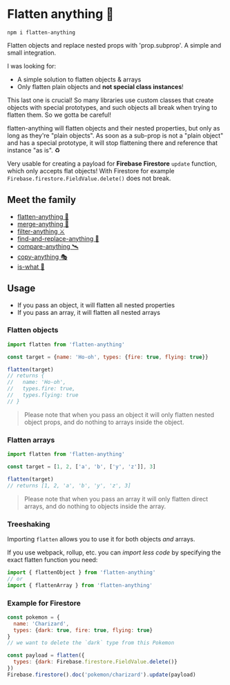 # Flatten anything 🏏

```
npm i flatten-anything
```

Flatten objects and replace nested props with 'prop.subprop'. A simple and small integration.

I was looking for:

- A simple solution to flatten objects & arrays
- Only flatten plain objects and **not special class instances**!

This last one is crucial! So many libraries use custom classes that create objects with special prototypes, and such objects all break when trying to flatten them. So we gotta be careful!

flatten-anything will flatten objects and their nested properties, but only as long as they're "plain objects". As soon as a sub-prop is not a "plain object" and has a special prototype, it will stop flattening there and reference that instance "as is". ♻️

Very usable for creating a payload for **Firebase Firestore** `update` function, which only accepts flat objects! With Firestore for example `Firebase.firestore.FieldValue.delete()` does not break.

## Meet the family

- [flatten-anything 🏏](https://github.com/mesqueeb/flatten-anything)
- [merge-anything 🥡](https://github.com/mesqueeb/merge-anything)
- [filter-anything ⚔️](https://github.com/mesqueeb/filter-anything)
- [find-and-replace-anything 🎣](https://github.com/mesqueeb/find-and-replace-anything)
- [compare-anything 🛰](https://github.com/mesqueeb/compare-anything)
- [copy-anything 🎭](https://github.com/mesqueeb/copy-anything)
- [is-what 🙉](https://github.com/mesqueeb/is-what)

## Usage

- If you pass an object, it will flatten all nested properties
- If you pass an array, it will flatten all nested arrays

### Flatten objects

```js
import flatten from 'flatten-anything'

const target = {name: 'Ho-oh', types: {fire: true, flying: true}}

flatten(target)
// returns {
//   name: 'Ho-oh',
//   types.fire: true,
//   types.flying: true
// }
```

> Please note that when you pass an object it will only flatten nested object props, and do nothing to arrays inside the object.

### Flatten arrays

```js
import flatten from 'flatten-anything'

const target = [1, 2, ['a', 'b', ['y', 'z']], 3]

flatten(target)
// returns [1, 2, 'a', 'b', 'y', 'z', 3]
```

> Please note that when you pass an array it will only flatten direct arrays, and do nothing to objects inside the array.

### Treeshaking

Importing `flatten` allows you to use it for both objects _and_ arrays.

If you use webpack, rollup, etc. you can _import less code_ by specifying the exact flatten function you need:

```js
import { flattenObject } from 'flatten-anything'
// or
import { flattenArray } from 'flatten-anything'
```

### Example for Firestore

```js
const pokemon = {
  name: 'Charizard',
  types: {dark: true, fire: true, flying: true}
}
// we want to delete the `dark` type from this Pokemon

const payload = flatten({
  types: {dark: Firebase.firestore.FieldValue.delete()}
})
Firebase.firestore().doc('pokemon/charizard').update(payload)
```
